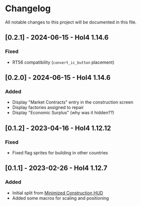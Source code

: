 # Changelog

All notable changes to this project will be documented in this file.

## [0.2.1] - 2024-06-15 - HoI4 1.14.6
### Fixed
- RT56 compatibility (`convert_ic_button` placement)

## [0.2.0] - 2024-06-15 - HoI4 1.14.6
### Added
- Display "Market Contracts" entry in the construction screen
- Display factories assigned to repair
- Display "Economic Surplus" (why was it hidden??)

## [0.1.2] - 2023-04-16 - HoI4 1.12.12
### Fixed
- Fixed flag sprites for building in other countries

## [0.1.1] - 2023-02-26 - HoI4 1.12.7
### Added
 - Initial split from [Minimized Construction HUD](https://steamcommunity.com/sharedfiles/filedetails/?id=1488853888)
 - Added some macros for scaling and positioning